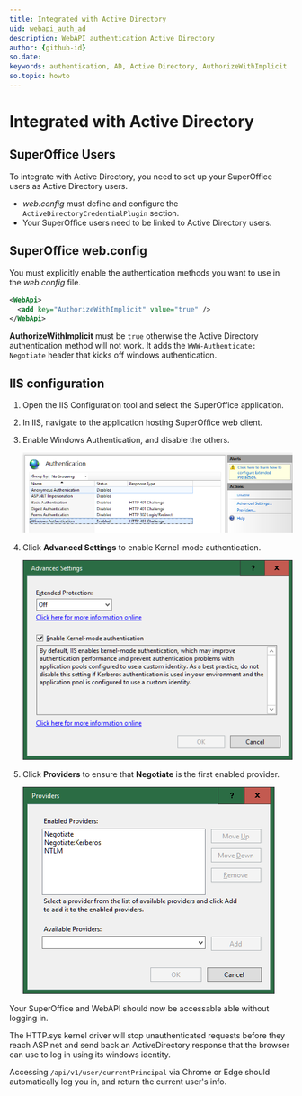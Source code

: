 ```yaml
---
title: Integrated with Active Directory
uid: webapi_auth_ad
description: WebAPI authentication Active Directory
author: {github-id}
so.date: 
keywords: authentication, AD, Active Directory, AuthorizeWithImplicit
so.topic: howto 
---
```


# Integrated with Active Directory

## SuperOffice Users

To integrate with Active Directory, you need to set up your SuperOffice users as Active Directory users.

* *web.config* must define and configure the `ActiveDirectoryCredentialPlugin` section.
* Your SuperOffice users need to be linked to Active Directory users.

## SuperOffice web.config

You must explicitly enable the authentication methods you want to use in the *web.config* file.

```XML
<WebApi>
  <add key="AuthorizeWithImplicit" value="true" />
</WebApi>
```

**AuthorizeWithImplicit** must be `true` otherwise the Active Directory authentication method will not work. It adds the `WWW-Authenticate: Negotiate` header that kicks off windows authentication.

## IIS configuration

1. Open the IIS Configuration tool and select the SuperOffice application.

2. In IIS, navigate to the application hosting SuperOffice web client.

3. Enable Windows Authentication, and disable the others.

    ![iis-authentication-windows][img1]

4. Click **Advanced Settings** to enable Kernel-mode authentication.

    ![iis-kernel-mode-auth][img2]

5. Click **Providers** to ensure that **Negotiate** is the first enabled provider.

    ![iis-auth-providers][img3]

Your SuperOffice and WebAPI should now be accessable able without logging in.

The HTTP.sys kernel driver will stop unauthenticated requests before they reach ASP.net and send back an ActiveDirectory response that the browser can use to log in using its windows identity.

Accessing `/api/v1/user/currentPrincipal` via Chrome or Edge should automatically log you in, and return the current user's info.

<!-- Referenced images -->
[img1]: media/iis-authentication-windows.png
[img2]: media/iis-kernel-mode-auth.png
[img3]: media/iis-auth-providers.png
